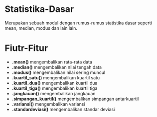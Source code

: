 # Statistika-Dasar
Merupakan sebuah modul dengan rumus-rumus statistika dasar seperti mean, median, modus dan lain lain.

# Fiutr-Fitur
- **.mean()** mengembalikan rata-rata data
- **.median()** mengembalikan nilai tengah data
- **.modus()** mengembalikan nilai sering muncul
- **.kuartil_satu()** mengembalikan kuartil satu
- **.kuartil_dua()** mengembalikan kuartil dua
- **.kuartil_tiga()** mengembalikan kuartil tiga
- **.jangkauan()** mengembalikan jangkauan
- **.simpangan_kuartil()** mengembalikan simpangan antarkuartil
- **.variansi()** mengembalikan variansi
- **.standardeviasi()** mengembalikan standar deviasi
